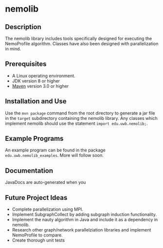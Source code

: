 nemolib
=======

Description
-----------
The nemolib library includes tools specifically designed for executing the NemoProfile algorithm. Classes have also been designed with parallelization in mind.

Prerequisites
-------------
* A Linux operating environment.
* JDK version 8 or higher
* [Maven](https://maven.apache.org/) version 3.0 or higher

Installation and Use
--------------------
Use the `mvn package` command from the root directory to generate a jar file
in the `target` subdirectory containing the nemolib library. Any classes 
which implement nemolib should use the statement `import edu.uwb.nemolib;`.

Example Programs
----------------
An example program can be found in the package `edu.uwb.nemolib_examples`. More will follow soon.

Documentation
-------------
JavaDocs are auto-generated when you 

Future Project Ideas
--------------------
* Complete parallelization using MPI.
* Implement SubgraphCollect by adding subgraph induction functionality.
* Implement the nauty algorithm in Java and include it as a dependency in nemolib. 
* Research other graph/network parallelziation libraries and implement NemoProfile to compare.
* Create thorough unit tests
